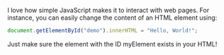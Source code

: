 I love how simple JavaScript makes it to interact with web pages. For instance, you can easily change the content of an
HTML element using:

```javascript
document.getElementById("demo").innerHTML = "Hello, World!";
```

Just make sure the element with the ID myElement exists in your HTML!
